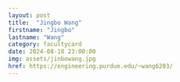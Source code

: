```yaml
---
layout: post
title:  "Jingbo Wang"
firstname: "Jingbo"
lastname: "Wang"
category: facultycard
date: 2024-08-18 23:00:00
img: assets/jinbowang.jpg
href: https://engineering.purdue.edu/~wang6203/
---
```

